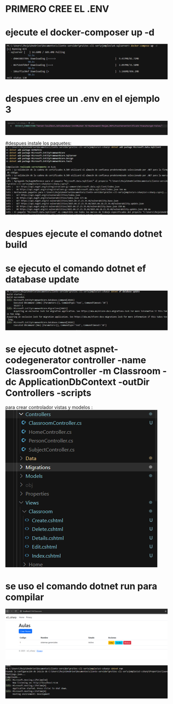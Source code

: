 # PRIMERO CREE EL .ENV
# ejecute el docker-composer up -d
![](images/image1.png)

# despues cree un .env en el ejemplo 3
![](images/image2.png)

#despues instale los paquetes:
![](images/image3.png)

# despues ejecute el comando dotnet build
# se ejecuto el comando dotnet ef database update
![](images/image4.png)

# se ejecuto dotnet aspnet-codegenerator controller -name ClassroomController -m Classroom -dc ApplicationDbContext -outDir Controllers -scripts
para crear controlador vistas y modelos :
![](images/image5.png)

# se uso el comando dotnet run para compilar 

![](images/image6.png)

![](images/image.png)